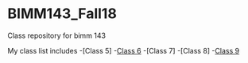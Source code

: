 # BIMM143_Fall18
Class repository for bimm 143

My class list includes
-[Class 5]
-[Class 6](https://github.com/Pacheco85629/bimm143_Fall18/blob/master/Class06/Homework_Function_6.md)
-[Class 7]
-[Class 8]
-[Class 9](https://github.com/Pacheco85629/bimm143_Fall18/blob/master/Class09/mini_project.md)
